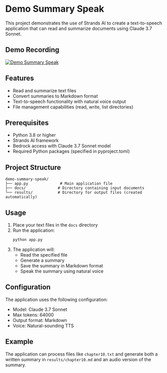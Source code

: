# Demo Summary Speak

This project demonstrates the use of Strands AI to create a text-to-speech application that can read and summarize documents using Claude 3.7 Sonnet.

## Demo Recording

[![Demo Summary Speak](https://img.youtube.com/vi/J3JaXz8hOxM/0.jpg)](https://youtu.be/J3JaXz8hOxM)

## Features

- Read and summarize text files
- Convert summaries to Markdown format
- Text-to-speech functionality with natural voice output
- File management capabilities (read, write, list directories)

## Prerequisites

- Python 3.8 or higher
- Strands AI framework
- Bedrock access with Claude 3.7 Sonnet model
- Required Python packages (specified in pyproject.toml)

## Project Structure

```
demo-summary-speak/
├── app.py              # Main application file
├── docs/              # Directory containing input documents
└── results/           # Directory for output files (created automatically)
```

## Usage

1. Place your text files in the `docs` directory
2. Run the application:
   ```bash
   python app.py
   ```
3. The application will:
   - Read the specified file
   - Generate a summary
   - Save the summary in Markdown format
   - Speak the summary using natural voice

## Configuration

The application uses the following configuration:
- Model: Claude 3.7 Sonnet
- Max tokens: 64000
- Output format: Markdown
- Voice: Natural-sounding TTS

## Example

The application can process files like `chapter10.txt` and generate both a written summary in `results/chapter10.md` and an audio version of the summary.
